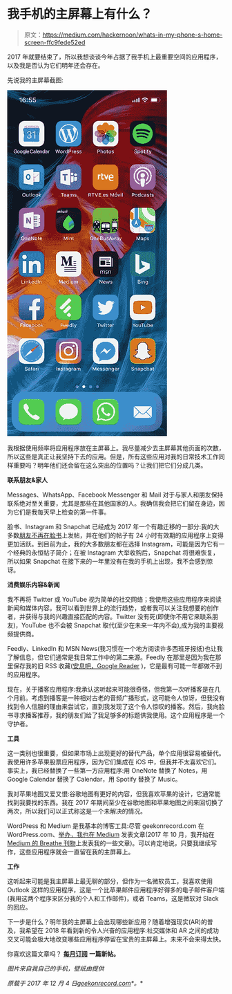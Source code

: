 # 我手机的主屏幕上有什么？

> 原文：<https://medium.com/hackernoon/whats-in-my-phone-s-home-screen-ffc9fede52ed>

2017 年就要结束了，所以我想谈谈今年占据了我手机上最重要空间的应用程序，以及我是否认为它们明年还会存在。

先说我的主屏幕截图:

![](img/33f0e29e97fe9c8c30f2b995fc2028c0.png)

我根据使用频率将应用程序放在主屏幕上。我尽量减少去主屏幕其他页面的次数，所以这些是真正让我坚持下去的应用。但是，所有这些应用对我的日常技术工作同样重要吗？明年他们还会留在这么突出的位置吗？让我们把它们分成几类。

**联系朋友&家人**

Messages、WhatsApp、Facebook Messenger 和 Mail 对于与家人和朋友保持联系绝对至关重要，尤其是那些在其他国家的人。我确信我会把它们留在身边，因为它们是我每天早上检查的第一件事。

脸书、Instagram 和 Snapchat 已经成为 2017 年一个有趣迁移的一部分:我的大多数[朋友不再在脸书](https://geekonrecord.com/2017/02/18/why-did-you-stop-posting-on-facebook/)上发帖，并在他们的帖子有 24 小时有效期的应用程序上变得更加活跃。到目前为止，我的大多数朋友都在选择 Instagram，可能是因为它有一个经典的永恒帖子简介；在被 Instagram 大举收购后，Snapchat 将很难恢复，所以如果 Snapchat 在接下来的一年里没有在我的手机上出现，我不会感到惊讶。

**消费娱乐内容&新闻**

我不再将 Twitter 或 YouTube 视为简单的社交网络；我使用这些应用程序来阅读新闻和媒体内容。我可以看到世界上的流行趋势，或者我可以关注我想要的创作者，并获得与我的兴趣直接匹配的内容。Twitter 没有死(即使你不用它来联系朋友)，YouTube 也不会被 Snapchat 取代(至少在未来一年内不会),成为我的主要视频提供商。

Feedly、LinkedIn 和 MSN News(我习惯在一个地方阅读许多西班牙报纸)也让我了解信息，但它们通常是我日常工作中的第二来源。Feedly 在那里是因为我在那里保存我的旧 RSS 收藏([安息吧，Google Reader](https://googleblog.blogspot.com/2013/03/a-second-spring-of-cleaning.html) )，它是最有可能一年都做不到的应用程序。

现在，关于播客应用程序:我承认这听起来可能很奇怪，但我第一次听播客是在几个月前。考虑到播客是一种相对古老的音频广播形式，这可能令人惊讶，但我没有找到令人信服的理由来尝试它，直到我发现了这个令人惊叹的播客。然后，我向脸书寻求播客推荐，我的朋友们给了我足够多的标题供我使用。这个应用程序是一个守护者。

**工具**

这一类别也很重要，但如果市场上出现更好的替代产品，单个应用很容易被替代。我使用许多苹果股票应用程序，因为它们集成在 iOS 中，但我并不太喜欢它们。事实上，我已经替换了一些第一方应用程序:用 OneNote 替换了 Notes，用 Google Calendar 替换了 Calendar，用 Spotify 替换了 Music。

我对苹果地图又爱又恨:谷歌地图有更好的内容，但我喜欢苹果的设计，它通常能找到我要找的东西。我在 2017 年期间至少在谷歌地图和苹果地图之间来回切换了两次，所以我们可以正式称这是一个未解决的情况。

WordPress 和 Medium 是我基本的博客工具:尽管 geekonrecord.com 在 WordPress.com、[举办，我也在 Medium](/@geekonrecord) 发表文章(2017 年 10 月，我开始在 [Medium 的 Breathe 刊物](/@breathe.publication)上发表我的一些文章)。可以肯定地说，只要我继续写作，这些应用程序就会一直留在我的主屏幕上。

**工作**

这听起来可能是我主屏幕上最无聊的部分，但作为一名微软员工，我喜欢使用 Outlook 这样的应用程序，这是一个比苹果邮件应用程序好得多的电子邮件客户端(我用这两个程序来区分我的个人和工作邮件)，或者 Teams，这是微软对 Slack 的回应。

下一步是什么？明年我的主屏幕上会出现哪些新应用？随着增强现实(AR)的普及，我希望在 2018 年看到新的令人兴奋的应用程序:社交媒体和 AR 之间的成功交叉可能会极大地改变哪些应用程序停留在宝贵的主屏幕上。未来不会来得太快。

你喜欢这篇文章吗？ [**每月订阅**](https://geekonrecord.com/subscribe/) **一篇新帖。**

*图片来自我自己的手机，壁纸由*[](https://twitter.com/MKBHD/status/934880502619701253)*提供*

**原载于 2017 年 12 月 4 日*[*geekonrecord.com*](https://geekonrecord.com/2017/12/04/whats-in-my-phones-home-screen/)*。**